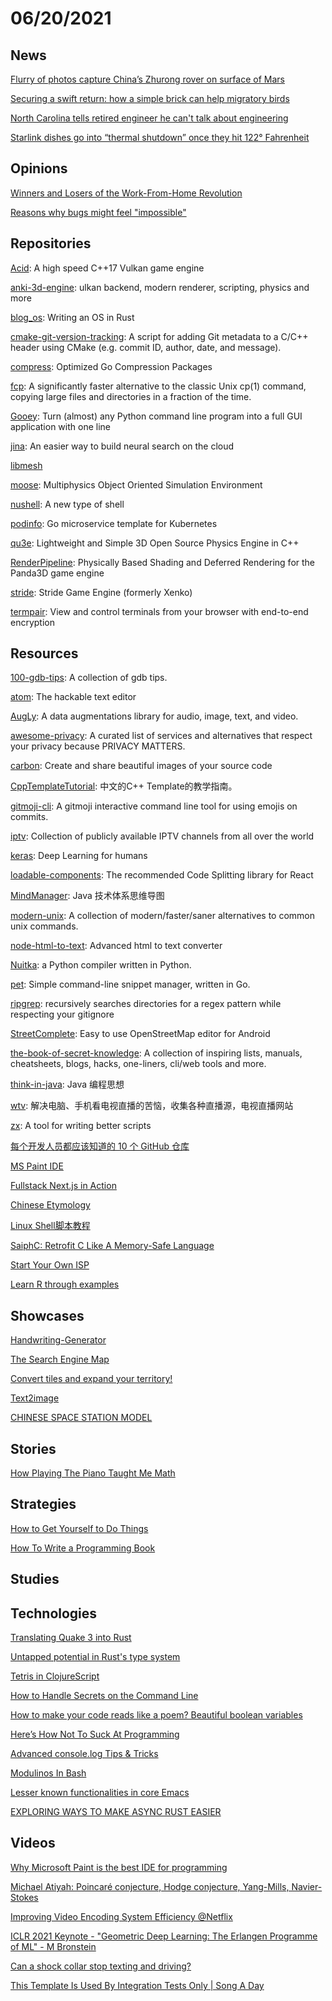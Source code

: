 # 06/20/2021

## News
[Flurry of photos capture China’s Zhurong rover on surface of Mars](https://www.nature.com/articles/d41586-021-01588-6)

[Securing a swift return: how a simple brick can help migratory birds](https://www.theguardian.com/environment/2021/may/18/securing-their-swift-return-how-a-simple-brick-can-help-migratory-birds-aoe)

[North Carolina tells retired engineer he can't talk about engineering](https://ij.org/press-release/north-carolina-board-tells-retired-engineer-he-cant-talk-about-engineering/)

[Starlink dishes go into “thermal shutdown” once they hit 122° Fahrenheit](https://arstechnica.com/information-technology/2021/06/starlink-dish-overheats-in-arizona-sun-knocking-user-offline-for-7-hours/)

## Opinions
[Winners and Losers of the Work-From-Home Revolution](https://www.theatlantic.com/ideas/archive/2021/06/winners-losers-work-home-remote/619181/)

[Reasons why bugs might feel "impossible"](https://jvns.ca/blog/2021/06/08/reasons-why-bugs-might-feel-impossible/)

## Repositories
[Acid](https://github.com/EQMG/Acid): A high speed C++17 Vulkan game engine

[anki-3d-engine](https://github.com/godlikepanos/anki-3d-engine): ulkan backend, modern renderer, scripting, physics and more

[blog_os](https://github.com/phil-opp/blog_os): Writing an OS in Rust

[cmake-git-version-tracking](https://github.com/andrew-hardin/cmake-git-version-tracking): A script for adding Git metadata to a C/C++ header using CMake (e.g. commit ID, author, date, and message).

[compress](https://github.com/klauspost/compress): Optimized Go Compression Packages

[fcp](https://github.com/Svetlitski/fcp): A significantly faster alternative to the classic Unix cp(1) command, copying large files and directories in a fraction of the time.

[Gooey](https://github.com/chriskiehl/Gooey): Turn (almost) any Python command line program into a full GUI application with one line

[jina](https://github.com/jina-ai/jina): An easier way to build neural search on the cloud

[libmesh](https://github.com/libMesh/libmesh)

[moose](https://github.com/idaholab/moose): Multiphysics Object Oriented Simulation Environment

[nushell](https://github.com/nushell/nushell): A new type of shell

[podinfo](https://github.com/stefanprodan/podinfo): Go microservice template for Kubernetes

[qu3e](https://github.com/RandyGaul/qu3e): Lightweight and Simple 3D Open Source Physics Engine in C++

[RenderPipeline](https://github.com/tobspr/RenderPipeline): Physically Based Shading and Deferred Rendering for the Panda3D game engine

[stride](https://github.com/stride3d/stride): Stride Game Engine (formerly Xenko)

[termpair](https://github.com/cs01/termpair): View and control terminals from your browser with end-to-end encryption

## Resources
[100-gdb-tips](https://github.com/hellogcc/100-gdb-tips): A collection of gdb tips.

[atom](https://github.com/atom/atom): The hackable text editor

[AugLy](https://github.com/facebookresearch/AugLy): A data augmentations library for audio, image, text, and video.

[awesome-privacy](https://github.com/pluja/awesome-privacy): A curated list of services and alternatives that respect your privacy because PRIVACY MATTERS.

[carbon](https://github.com/carbon-app/carbon): Create and share beautiful images of your source code

[CppTemplateTutorial](https://github.com/wuye9036/CppTemplateTutorial): 中文的C++ Template的教学指南。

[gitmoji-cli](https://github.com/carloscuesta/gitmoji-cli): A gitmoji interactive command line tool for using emojis on commits.

[iptv](https://github.com/iptv-org/iptv): Collection of publicly available IPTV channels from all over the world

[keras](https://github.com/keras-team/keras): Deep Learning for humans

[loadable-components](https://github.com/gregberge/loadable-components): The recommended Code Splitting library for React

[MindManager](https://github.com/xingchenpro/MindManager): Java 技术体系思维导图

[modern-unix](https://github.com/ibraheemdev/modern-unix): A collection of modern/faster/saner alternatives to common unix commands.

[node-html-to-text](https://github.com/html-to-text/node-html-to-text): Advanced html to text converter

[Nuitka](https://github.com/Nuitka/Nuitka): a Python compiler written in Python.

[pet](https://github.com/knqyf263/pet): Simple command-line snippet manager, written in Go.

[ripgrep](https://github.com/BurntSushi/ripgrep): recursively searches directories for a regex pattern while respecting your gitignore

[StreetComplete](https://github.com/streetcomplete/StreetComplete): Easy to use OpenStreetMap editor for Android

[the-book-of-secret-knowledge](https://github.com/trimstray/the-book-of-secret-knowledge): A collection of inspiring lists, manuals, cheatsheets, blogs, hacks, one-liners, cli/web tools and more.

[think-in-java](https://github.com/quanke/think-in-java): Java 编程思想

[wtv](https://github.com/biancangming/wtv): 解决电脑、手机看电视直播的苦恼，收集各种直播源，电视直播网站

[zx](https://github.com/google/zx): A tool for writing better scripts

[每个开发人员都应该知道的 10 个 GitHub 仓库](https://segmentfault.com/a/1190000040055173)

[MS Paint IDE](https://ms-paint-i.de/)

[Fullstack Next.js in Action](https://fullstack-nextjs-in-action.taonan.lu/)

[Chinese Etymology](https://hanziyuan.net/)

[Linux Shell脚本教程](http://c.biancheng.net/cpp/shell/)

[SaiphC: Retrofit C Like A Memory-Safe Language](https://www.cee.studio/)

[Start Your Own ISP](https://startyourownisp.com/)

[Learn R through examples](https://gexijin.github.io/learnR/)

## Showcases
[Handwriting-Generator](https://www.handwriting-generator.com/)

[The Search Engine Map](https://www.searchenginemap.com/)

[Convert tiles and expand your territory!](http://cintrest.com/influence/)

[Text2image](https://text2image.jaychen.fun/)

[CHINESE SPACE STATION MODEL](https://axmpaperspacescalemodels.com/index.php/chinese-space-station-model/)

## Stories
[How Playing The Piano Taught Me Math](https://xiaoyunyang.medium.com/how-playing-the-piano-taught-me-math-8917f84a4326)

## Strategies
[How to Get Yourself to Do Things](https://www.raptitude.com/2015/03/how-to-get-yourself-to-do-things/)

[How To Write a Programming Book](https://cscalfani.medium.com/how-to-write-a-programming-book-76ab4f8a7071)

## Studies


## Technologies
[Translating Quake 3 into Rust](https://immunant.com/blog/2020/01/quake3/)

[Untapped potential in Rust's type system](https://www.jakobmeier.ch/blogging/Untapped-Rust.html)

[Tetris in ClojureScript](https://shaunlebron.github.io/t3tr0s-slides/#0)

[How to Handle Secrets on the Command Line](https://smallstep.com/blog/command-line-secrets/)

[How to make your code reads like a poem? Beautiful boolean variables](https://medium.com/javarevisited/how-to-make-your-code-reads-like-a-poem-beautiful-boolean-variables-3842bb037f1f)

[Here’s How Not To Suck At Programming](https://suzdalnitski.medium.com/terrible-coding-mistake-aa1fbebd83b4)

[Advanced console.log Tips & Tricks](https://medium.com/nmc-techblog/advanced-console-log-tips-tricks-fa3762930bca)

[Modulinos In Bash](https://blog.dnmfarrell.com/post/modulinos-in-bash/)

[Lesser known functionalities in core Emacs](https://ruzkuku.com/texts/lesser-known.html)

[EXPLORING WAYS TO MAKE ASYNC RUST EASIER](https://carllerche.com/2021/06/17/six-ways-to-make-async-rust-easier/)

## Videos
[Why Microsoft Paint is the best IDE for programming](https://www.youtube.com/watch?v=JKxVEuy2d6k)

[Michael Atiyah: Poincaré conjecture, Hodge conjecture, Yang-Mills, Navier-Stokes](https://www.youtube.com/watch?v=jQEdHOZscw4&t=3s)

[Improving Video Encoding System Efficiency @Netflix](https://www.youtube.com/watch?v=QEMWEkxMFMM)

[ICLR 2021 Keynote - "Geometric Deep Learning: The Erlangen Programme of ML" - M Bronstein](https://www.youtube.com/watch?v=w6Pw4MOzMuo)

[Can a shock collar stop texting and driving?](https://www.youtube.com/watch?v=sU9WBr3ckrU)

[This Template Is Used By Integration Tests Only | Song A Day](https://www.youtube.com/watch?app=desktop&v=-DIBw2HgdQk)
